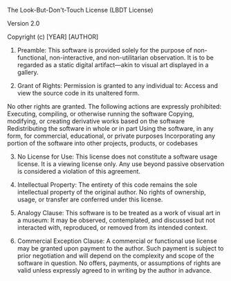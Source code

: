 The Look-But-Don't-Touch License (LBDT License)

Version 2.0

Copyright (c) [YEAR] [AUTHOR]

1. Preamble:
This software is provided solely for the purpose of non-functional, non-interactive, and non-utilitarian observation. It is to be regarded as a static digital artifact—akin to visual art displayed in a gallery.

2. Grant of Rights:
Permission is granted to any individual to:
Access and view the source code in its unaltered form.

No other rights are granted. The following actions are expressly prohibited:
Executing, compiling, or otherwise running the software Copying, modifying, or creating derivative works based on the software Redistributing the software in whole or in part Using the software, in any form, for commercial, educational, or private purposes Incorporating any portion of the software into other projects, products, or codebases

3. No License for Use:
This license does not constitute a software usage license. It is a viewing license only. Any use beyond passive observation is considered a violation of this agreement.

4. Intellectual Property:
The entirety of this code remains the sole intellectual property of the original author. No rights of ownership, usage, or transfer are conferred under this license.

5. Analogy Clause:
This software is to be treated as a work of visual art in a museum: It may be observed, contemplated, and discussed but not interacted with, reproduced, or removed from its intended context.

6. Commercial Exception Clause:
A commercial or functional use license may be granted upon payment to the author. Such payment is subject to prior negotiation and will depend on the complexity and scope of the software in question.
No offers, payments, or assumptions of rights are valid unless expressly agreed to in writing by the author in advance. 
